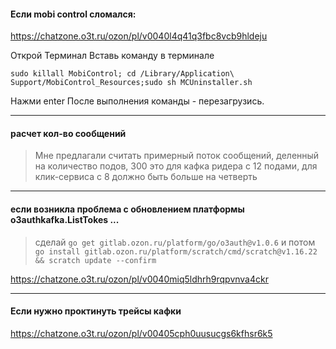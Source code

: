 #### Если mobi control сломался:
https://chatzone.o3t.ru/ozon/pl/v0040l4q41q3fbc8vcb9hldeju

Открой Терминал Вставь команду в терминале 
```
sudo killall MobiControl; cd /Library/Application\ Support/MobiControl_Resources;sudo sh MCUninstaller.sh

``` 
Нажми enter После выполнения команды - перезагрузись.

---
#### расчет кол-во сообщений
> Мне предлагали считать примерный поток сообщений, деленный на количество подов, 300 это для кафка ридера с 12 подами, для клик-сервиса с 8 должно быть больше на четверть

--- 
#### если возникла проблема с обновлением платформы o3authkafka.ListTokes ...
> сделай `go get gitlab.ozon.ru/platform/go/o3auth@v1.0.6`
   и потом `go install gitlab.ozon.ru/platform/scratch/cmd/scratch@v1.16.22 && scratch update --confirm`

https://chatzone.o3t.ru/ozon/pl/v0040miq5ldhrh9rqpvnva4ckr

---
#### Если нужно проктинуть трейсы кафки
https://chatzone.o3t.ru/ozon/pl/v00405cph0uusucgs6kfhsr6k5